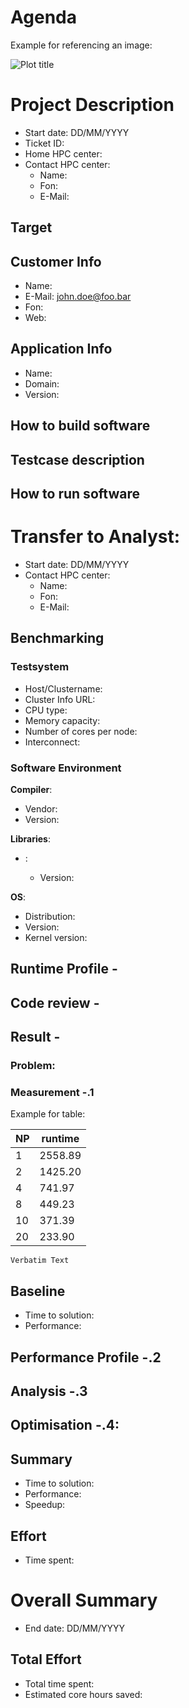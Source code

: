 <!-----------------------------------------------------------------------------
This document should be written based on the Github flavored markdown specs:
https://github.github.com/gfm/
It can be converted to html or pdf with pandoc:
pandoc -s -o logbook.html  -f gfm -t html logbook.md
pandoc test.txt -o test.pdf
or with the kramdown converter:
kramdown --template document  -i GFM  -o html logbook.md

Optional: Document how much time was spent. A simple python command line tool
for time tracking is [Watson](http://tailordev.github.io/Watson/).
------------------------------------------------------------------------------>

<!-----------------------------------------------------------------------------
The Agenda section is a scratchpad area for planning and Todo list
------------------------------------------------------------------------------>
# Agenda

Example for referencing an image:

![Plot title](figures/example.png "ALT Text")

<!-----------------------------------------------------------------------------
START BLOCK PREAMBLE -  Global information required in all steps: Add all
information required to build and benchmark the application. Should be extended
and maintained during the project.
------------------------------------------------------------------------------>
# Project Description

* Start date: DD/MM/YYYY
* Ticket ID:
* Home HPC center:
* Contact HPC center:
   * Name:
   * Fon:
   * E-Mail:

<!-----------------------------------------------------------------------------
Formulate a clear and specific performance target
------------------------------------------------------------------------------>
## Target


## Customer Info

* Name: <CUSTOMERNAME>
* E-Mail: john.doe@foo.bar
* Fon: <PHONENUMBER>
* Web: <URL>

## Application Info

* Name: <APPLICATIONNAME>
* Domain: <APPLICATIONDOMAIN>
* Version: <VERSION>

<!-----------------------------------------------------------------------------
All steps required to build the software including dependencies
------------------------------------------------------------------------------>
## How to build software

<!-----------------------------------------------------------------------------
Describe in detail how to configure and setup the testcases(es)
------------------------------------------------------------------------------>
## Testcase description

<!-----------------------------------------------------------------------------
All steps required to run the testcase and control affinity for application
------------------------------------------------------------------------------>
## How to run software


<!-----------------------------------------------------------------------------
END BLOCK PREAMBLE
------------------------------------------------------------------------------>

<!-----------------------------------------------------------------------------
START BLOCK ANALYST - This block is required for any new analyst taking over
the project
------------------------------------------------------------------------------>
# Transfer to Analyst: <NAME-TAG>

* Start date: DD/MM/YYYY
* Contact HPC center:
   * Name:
   * Fon:
   * E-Mail:

<!-----------------------------------------------------------------------------
START BLOCK BENCHMARKING - Run helper script machine-state.sh and store results
in directory session-<ID> named <hostname>.txt. Document everything that you
consider to be relevant for performance.
------------------------------------------------------------------------------>
## Benchmarking <NAME-TAG>

### Testsystem

* Host/Clustername:
* Cluster Info URL:
* CPU type:
* Memory capacity:
* Number of cores per node:
* Interconnect:

### Software Environment

**Compiler**:
* Vendor:
* Version:

**Libraries**:
* <LIBRARYNAME>:
   * Version:

**OS**:
* Distribution:
* Version:
* Kernel version:

<!-----------------------------------------------------------------------------
Create a runtime profile. Which tool was used? How was the profile created.
Describe and discuss the runtime profile.
------------------------------------------------------------------------------>
## Runtime Profile <NAME-TAG>-<ID>

<!-----------------------------------------------------------------------------
Perform a static code review.
------------------------------------------------------------------------------>
## Code review <NAME-TAG>-<ID>

<!-----------------------------------------------------------------------------
Application benchmarking runs. What experiment was done? Add results or
reference plots in directory session-<NAME-TAG>-<ID>. Number all sections
consecutivley such that every section has a unique ID.
------------------------------------------------------------------------------>
## Result <NAME-TAG>-<ID>

### Problem: <DESCRIPTION>


### Measurement <NAME-TAG>-<ID>.1

Example for table:

| NP | runtime |
|----|---------|
| 1  | 2558.89 |
| 2  | 1425.20 |
| 4  | 741.97  |
| 8  | 449.23  |
| 10 | 371.39  |
| 20 | 233.90  |

```
Verbatim Text
```

<!-----------------------------------------------------------------------------
Document the initial performance which serves as baseline for further progress
and is used to compute the achieved speedup. Document exactly how the baseline
was created.
------------------------------------------------------------------------------>
## Baseline

* Time to solution:
* Performance:


<!-----------------------------------------------------------------------------
Explain which tool was used and how the measurements were done. Store and
reference the results. If applicable discuss and explain profiles.
------------------------------------------------------------------------------>
## Performance Profile <NAME-TAG>-<ID>.2

<!-----------------------------------------------------------------------------
Analysis and insights extracted from benchmarking results. Planning of more 
benchmarks.
------------------------------------------------------------------------------>
## Analysis <NAME-TAG>-<ID>.3


<!-----------------------------------------------------------------------------
Document all changes with  filepath:linenumber and explanation what was changed
and why. Create patch if applicable and store patch in referenced file.
------------------------------------------------------------------------------>
## Optimisation <NAME-TAG>-<ID>.4: <DESCRIPTION>


<!-----------------------------------------------------------------------------
END BLOCK BENCHMARKING
------------------------------------------------------------------------------>

<!-----------------------------------------------------------------------------
Wrap up the final result and discuss the speedup.
Optional: Document how much time was spent. A simple python command line tool
for time tracking is [Watson](http://tailordev.github.io/Watson/).
------------------------------------------------------------------------------>
## Summary

* Time to solution:
* Performance:
* Speedup:

## Effort

* Time spent:

<!-----------------------------------------------------------------------------
END BLOCK ANALYST
------------------------------------------------------------------------------>

<!-----------------------------------------------------------------------------
START BLOCK SUMMARY - This block is only required if multiple analysts worked
on the project.
------------------------------------------------------------------------------>
# Overall Summary

* End date: DD/MM/YYYY

## Total Effort

* Total time spent:
* Estimated core hours saved:

<!-----------------------------------------------------------------------------
END BLOCK SUMMARY
------------------------------------------------------------------------------>
